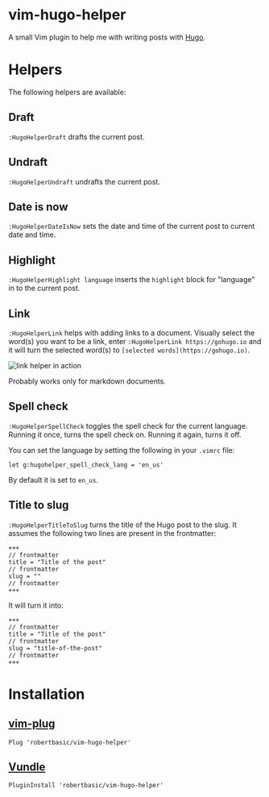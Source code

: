 # vim-hugo-helper

A small Vim plugin to help me with writing posts with [Hugo](https://gohugo.io).

# Helpers

The following helpers are available:

## Draft

`:HugoHelperDraft` drafts the current post.

## Undraft

`:HugoHelperUndraft` undrafts the current post.

## Date is now

`:HugoHelperDateIsNow` sets the date and time of the current post to current date and time.

## Highlight

`:HugoHelperHighlight language` inserts the `highlight` block for "language" in to the current post.

## Link

`:HugoHelperLink` helps with adding links to a document. Visually select the word(s) you want to be a link, enter `:HugoHelperLink https://gohugo.io` and it will turn the selected word(s) to `[selected words](https://gohugo.io)`.

![link helper in action](https://i.imgur.com/mVPqgXs.gif)

Probably works only for markdown documents.

## Spell check

`:HugoHelperSpellCheck` toggles the spell check for the current language. Running it once, turns the spell check on. Running it again, turns it off.

You can set the language by setting the following in your `.vimrc` file:

```
let g:hugohelper_spell_check_lang = 'en_us'
```

By default it is set to `en_us`.

## Title to slug

`:HugoHelperTitleToSlug` turns the title of the Hugo post to the slug. It assumes the following two lines are present in the frontmatter:

```
+++
// frontmatter
title = "Title of the post"
// frontmatter
slug = ""
// frontmatter
+++
```

It will turn it into:

```
+++
// frontmatter
title = "Title of the post"
// frontmatter
slug = "title-of-the-post"
// frontmatter
+++
```

# Installation

## [vim-plug](https://github.com/junegunn/vim-plug)

`Plug 'robertbasic/vim-hugo-helper'`

## [Vundle](https://github.com/VundleVim/Vundle.vim)

`PluginInstall 'robertbasic/vim-hugo-helper'`
